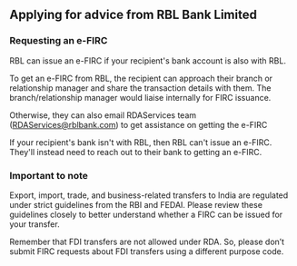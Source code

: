 ## Applying for advice from RBL Bank Limited  
### Requesting an e-FIRC

RBL can issue an e-FIRC if your recipient's bank account is also with RBL.

To get an e-FIRC from RBL, the recipient can approach their branch or relationship manager and share the transaction details with them. The branch/relationship manager would liaise internally for FIRC issuance.

Otherwise, they can also email RDAServices team (RDAServices@rblbank.com) to get assistance on getting the e-FIRC

If your recipient's bank isn't with RBL, then RBL can't issue an e-FIRC. They'll instead need to reach out to their bank to getting an e-FIRC. 

### Important to note

Export, import, trade, and business-related transfers to India are regulated under strict guidelines from the RBI and FEDAI. Please review these guidelines closely to better understand whether a FIRC can be issued for your transfer.

Remember that FDI transfers are not allowed under RDA. So, please don’t submit FIRC requests about FDI transfers using a different purpose code.